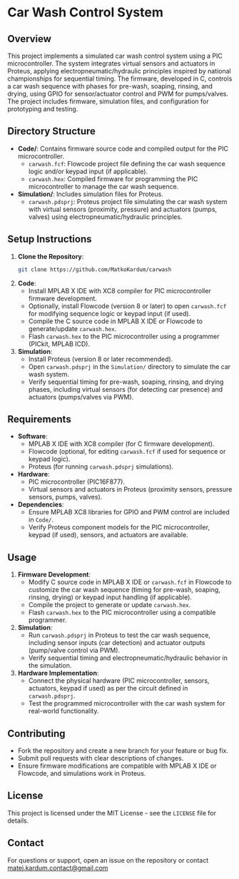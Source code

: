 # Car Wash Control System

## Overview
This project implements a simulated car wash control system using a PIC microcontroller. The system integrates virtual sensors and actuators in Proteus, applying electropneumatic/hydraulic principles inspired by national championships for sequential timing. The firmware, developed in C, controls a car wash sequence with phases for pre-wash, soaping, rinsing, and drying, using GPIO for sensor/actuator control and PWM for pumps/valves. The project includes firmware, simulation files, and configuration for prototyping and testing.

## Directory Structure
- **Code/**: Contains firmware source code and compiled output for the PIC microcontroller.
  - `carwash.fcf`: Flowcode project file defining the car wash sequence logic and/or keypad input (if applicable).
  - `carwash.hex`: Compiled firmware for programming the PIC microcontroller to manage the car wash sequence.
- **Simulation/**: Includes simulation files for Proteus.
  - `carwash.pdsprj`: Proteus project file simulating the car wash system with virtual sensors (proximity, pressure) and actuators (pumps, valves) using electropneumatic/hydraulic principles.

## Setup Instructions
1. **Clone the Repository**:
   ```bash
   git clone https://github.com/MatkoKardum/carwash
   ```
2. **Code**:
   - Install MPLAB X IDE with XC8 compiler for PIC microcontroller firmware development.
   - Optionally, install Flowcode (version 8 or later) to open `carwash.fcf` for modifying sequence logic or keypad input (if used).
   - Compile the C source code in MPLAB X IDE or Flowcode to generate/update `carwash.hex`.
   - Flash `carwash.hex` to the PIC microcontroller using a programmer (PICkit, MPLAB ICD).
3. **Simulation**:
   - Install Proteus (version 8 or later recommended).
   - Open `carwash.pdsprj` in the `Simulation/` directory to simulate the car wash system.
   - Verify sequential timing for pre-wash, soaping, rinsing, and drying phases, including virtual sensors (for detecting car presence) and actuators (pumps/valves via PWM).

## Requirements
- **Software**:
  - MPLAB X IDE with XC8 compiler (for C firmware development).
  - Flowcode (optional, for editing `carwash.fcf` if used for sequence or keypad logic).
  - Proteus (for running `carwash.pdsprj` simulations).
- **Hardware**:
  - PIC microcontroller (PIC16F877).
  - Virtual sensors and actuators in Proteus (proximity sensors, pressure sensors, pumps, valves).
- **Dependencies**:
  - Ensure MPLAB XC8 libraries for GPIO and PWM control are included in `Code/`.
  - Verify Proteus component models for the PIC microcontroller, keypad (if used), sensors, and actuators are available.

## Usage
1. **Firmware Development**:
   - Modify C source code in MPLAB X IDE or `carwash.fcf` in Flowcode to customize the car wash sequence (timing for pre-wash, soaping, rinsing, drying) or keypad input handling (if applicable).
   - Compile the project to generate or update `carwash.hex`.
   - Flash `carwash.hex` to the PIC microcontroller using a compatible programmer.
2. **Simulation**:
   - Run `carwash.pdsprj` in Proteus to test the car wash sequence, including sensor inputs (car detection) and actuator outputs (pump/valve control via PWM).
   - Verify sequential timing and electropneumatic/hydraulic behavior in the simulation.
3. **Hardware Implementation**:
   - Connect the physical hardware (PIC microcontroller, sensors, actuators, keypad if used) as per the circuit defined in `carwash.pdsprj`.
   - Test the programmed microcontroller with the car wash system for real-world functionality.

## Contributing
- Fork the repository and create a new branch for your feature or bug fix.
- Submit pull requests with clear descriptions of changes.
- Ensure firmware modifications are compatible with MPLAB X IDE or Flowcode, and simulations work in Proteus.

## License
This project is licensed under the MIT License - see the `LICENSE` file for details.

## Contact
For questions or support, open an issue on the repository or contact matej.kardum.contact@gmail.com
